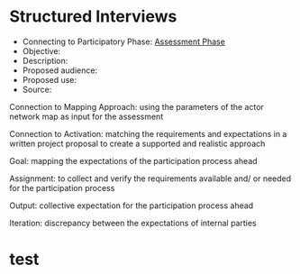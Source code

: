 # Structured Interviews 

- Connecting to Participatory Phase: [Assessment Phase](/scope/phases/#assessment-phase)
- Objective: 
- Description: 
- Proposed audience: 
- Proposed use: 
- Source:


Connection to Mapping Approach: using the parameters of the actor network map as input for the assessment

Connection to Activation: matching the requirements and expectations in a written project proposal to create a supported and realistic approach


Goal: mapping the expectations of the participation process ahead

Assignment: to collect and verify the requirements available and/ or needed for the participation process


Output: collective expectation for the participation process ahead

Iteration: discrepancy between the expectations of internal parties

# test